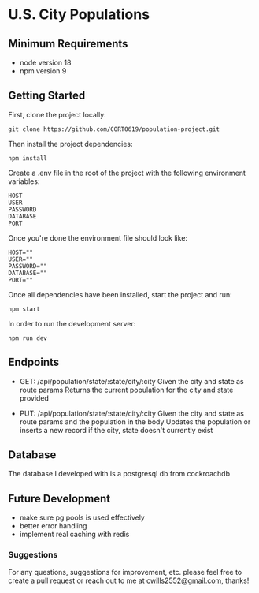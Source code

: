 # U.S. City Populations
## Minimum Requirements
- node version 18
- npm version 9

## Getting Started

First, clone the project locally:
```
git clone https://github.com/CORT0619/population-project.git
```

Then install the project dependencies:
```
npm install
```

Create a .env file in the root of the project with the following environment variables:
```
HOST
USER
PASSWORD
DATABASE
PORT
```

Once you're done the environment file should look like:
```
HOST=""
USER=""
PASSWORD=""
DATABASE=""
PORT=""
```

Once all dependencies have been installed, start the project and run:
```
npm start

```

In order to run the development server:
```
npm run dev
```

## Endpoints
- GET: /api/population/state/:state/city/:city
Given the city and state as route params
Returns the current population for the city and state provided


- PUT: /api/population/state/:state/city/:city
Given the city and state as route params and the population in the body
Updates the population or inserts a new record if the city, state doesn't currently exist

## Database
The database I developed with is a postgresql db from cockroachdb

## Future Development
- make sure pg pools is used effectively
- better error handling
- implement real caching with redis

### Suggestions
For any questions, suggestions for improvement, etc. please feel free to create a pull request or reach out to me at cwills2552@gmail.com, thanks!